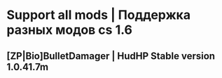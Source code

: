 # Support all mods | Поддержка разных модов cs 1.6


[ZP|Bio]BulletDamager | HudHP
Stable version 1.0.41.7m
---
